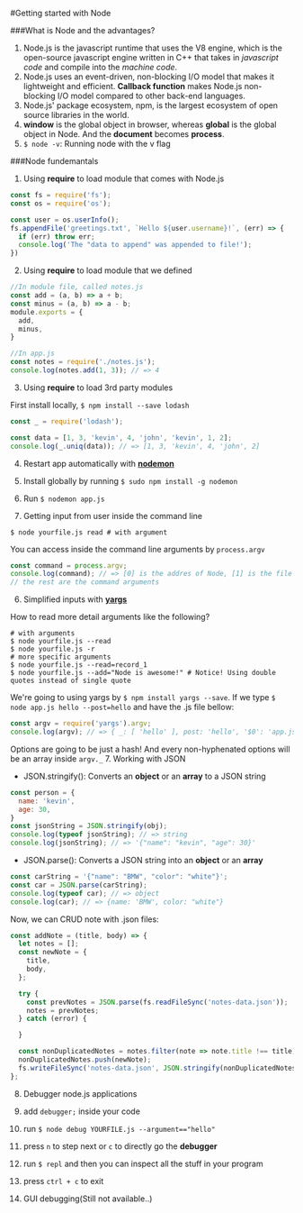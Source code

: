 #Getting started with Node

###What is Node and the advantages?
1. Node.js is the javascript runtime that uses the V8 engine, which is the open-source javascript engine written in C++ that takes in *javascript code* and compile into the *machine code*.
2. Node.js uses an event-driven, non-blocking I/O model that makes it lightweight and efficient. **Callback function** makes Node.js non-blocking I/O model compared to other back-end languages.
3. Node.js' package ecosystem, npm, is the largest ecosystem of open source libraries in the world.
4. **window** is the global object in browser, whereas **global** is the global object in Node. And the **document** becomes **process**.
5. `$ node -v`: Running node with the v flag

###Node fundemantals

1. Using **require** to load module that comes with Node.js

  ```javascript
  const fs = require('fs');
  const os = require('os');

  const user = os.userInfo();
  fs.appendFile('greetings.txt', `Hello ${user.username}!`, (err) => {
    if (err) throw err;
    console.log('The "data to append" was appended to file!');
  })
  ```
2. Using **require** to load module that we defined

  ```javascript
  //In module file, called notes.js
  const add = (a, b) => a + b;
  const minus = (a, b) => a - b;
  module.exports = {
    add,
    minus,
  }

  //In app.js
  const notes = require('./notes.js');
  console.log(notes.add(1, 3)); // => 4
  ```
3. Using **require** to load 3rd party modules

  First install locally, `$ npm install --save lodash`

  ```javascript
  const _ = require('lodash');
  
  const data = [1, 3, 'kevin', 4, 'john', 'kevin', 1, 2];
  console.log(_.uniq(data)); // => [1, 3, 'kevin', 4, 'john', 2]
  ```

4. Restart app automatically with [**nodemon**](https://github.com/remy/nodemon)

  1. Install globally by running `$ sudo npm install -g nodemon`
  2. Run `$ nodemon app.js`
5. Getting input from user inside the command line

  ```shell
  $ node yourfile.js read # with argument
  ```
  You can access inside the command line arguments by `process.argv`

  ```javascript
  const command = process.argv;
  console.log(command); // => [0] is the addres of Node, [1] is the file you're running on
  // the rest are the command arguments
  ```
6. Simplified inputs with [**yargs**](https://github.com/yargs/yargs)

  How to read more detail arguments like the following?
  ```shell
  # with arguments
  $ node yourfile.js --read
  $ node yourfile.js -r
  # more specific arguments
  $ node yourfile.js --read=record_1
  $ node yourfile.js --add="Node is awesome!" # Notice! Using double quotes instead of single quote
  ```
  We're going to using yargs by `$ npm install yargs --save`. If we type `$ node app.js hello --post=hello` and have the .js file bellow:

  ```javascript
  const argv = require('yargs').argv;
  console.log(argv); // => { _: [ 'hello' ], post: 'hello', '$0': 'app.js' }
  ```
  Options are going to be just a hash! And every non-hyphenated options will be an array inside `argv._`
7. Working with JSON
  
  + JSON.stringify(): Converts an **object** or an **array** to a JSON string
  ```javascript
  const person = {
    name: 'kevin',
    age: 30,
  }
  const jsonString = JSON.stringify(obj);
  console.log(typeof jsonString); // => string
  console.log(jsonString); // => '{"name": "kevin", "age": 30}'
  ```
  + JSON.parse(): Converts a JSON string into an **object** or an **array**
  ```javascript
  const carString = '{"name": "BMW", "color": "white"}';
  const car = JSON.parse(carString);
  console.log(typeof car); // => object
  console.log(car); // => {name: 'BMW', color: "white"}
  ```
  Now, we can CRUD note with .json files:
  ```javascript
  const addNote = (title, body) => {
    let notes = [];
    const newNote = {
      title,
      body,
    };

    try {
      const prevNotes = JSON.parse(fs.readFileSync('notes-data.json'));
      notes = prevNotes;
    } catch (error) {

    }

    const nonDuplicatedNotes = notes.filter(note => note.title !== title);
    nonDuplicatedNotes.push(newNote);
    fs.writeFileSync('notes-data.json', JSON.stringify(nonDuplicatedNotes));
  };
  ```
8. Debugger node.js applications

  1. add `debugger;` inside your code
  2. run `$ node debug YOURFILE.js --argument=="hello"`
  3. press `n` to step next or `c` to directly go the **debugger**
  4. run `$ repl` and then you can inspect all the stuff in your program
  5. press `ctrl + c` to exit

9. GUI debugging(Still not available..)